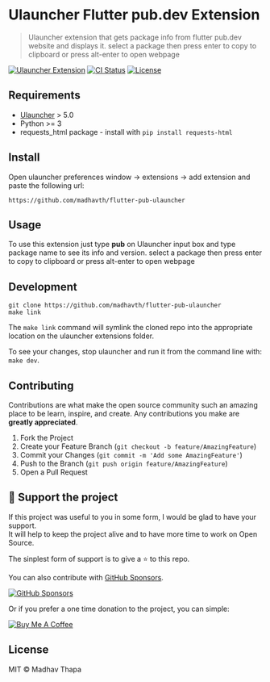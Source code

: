 # Ulauncher Flutter pub.dev Extension

> Ulauncher extension that gets package info from flutter pub.dev website and displays it.
> select a package then press enter to copy to clipboard or press alt-enter to open webpage

[![Ulauncher Extension](https://img.shields.io/badge/Ulauncher-Extension-yellowgreen.svg?style=for-the-badge)](https://ext.ulauncher.io/)
[![CI Status](https://img.shields.io/github/workflow/status/brpaz/ulauncher-faker/CI?color=orange&label=actions&logo=github&logoColor=orange&style=for-the-badge)](https://github.com/brpaz/ulauncher-faker)
[![License](https://img.shields.io/github/license/brpaz/ulauncher-faker.svg?style=for-the-badge)](https://github.com/brpaz/ulauncher-faker/blob/master/LICENSE)


## Requirements

* [Ulauncher](https://github.com/Ulauncher/Ulauncher) > 5.0
* Python >= 3
* requests_html package - install with `pip install requests-html`

## Install

Open ulauncher preferences window -> extensions -> add extension and paste the following url:

```
https://github.com/madhavth/flutter-pub-ulauncher
```

## Usage

To use this extension just type **pub** on Ulauncher input box and type package name to see its info and version.
select a package then press enter to copy to clipboard or press alt-enter to open webpage

## Development

```
git clone https://github.com/madhavth/flutter-pub-ulauncher
make link
```

The `make link` command will symlink the cloned repo into the appropriate location on the ulauncher extensions folder.

To see your changes, stop ulauncher and run it from the command line with: `make dev`.

## Contributing

Contributions are what make the open source community such an amazing place to be learn, inspire, and create. Any contributions you make are **greatly appreciated**.

1. Fork the Project
2. Create your Feature Branch (`git checkout -b feature/AmazingFeature`)
3. Commit your Changes (`git commit -m 'Add some AmazingFeature'`)
4. Push to the Branch (`git push origin feature/AmazingFeature`)
5. Open a Pull Request

## 💛 Support the project

If this project was useful to you in some form, I would be glad to have your support.  
It will help to keep the project alive and to have more time to work on Open Source.

The sinplest form of support is to give a  ⭐️ to this repo.

You can also contribute with [GitHub Sponsors](https://github.com/sponsors/madhavth).

[![GitHub Sponsors](https://img.shields.io/badge/GitHub%20Sponsors-Sponsor%20Me-red?style=for-the-badge)](https://github.com/sponsors/brpaz)

Or if you prefer a one time donation to the project, you can simple:

<a href="https://www.buymeacoffee.com/powermt2019" target="_blank"><img src="https://www.buymeacoffee.com/assets/img/custom_images/orange_img.png" alt="Buy Me A Coffee" 
style="height: auto !important;width: auto !important;" ></a>


## License

MIT &copy; Madhav Thapa
